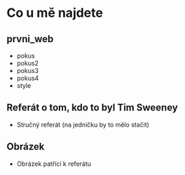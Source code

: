 # Co u mě najdete

## prvni_web

- pokus
- pokus2
- pokus3
- pokus4
- style

## Referát o tom, kdo to byl Tim Sweeney

- Stručný referát (na jedničku by to mělo stačit)

## Obrázek

- Obrázek patřící k referátu
